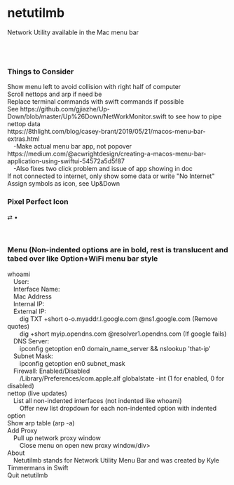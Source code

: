 # netutilmb
Network Utility available in the Mac menu bar

<br/>
<br/>

### Things to Consider
<div>Show menu left to avoid collision with right half of computer</div>
<div>Scroll nettops and arp if need be</div>
<div>Replace terminal commands with swift commands if possible</div>
<div>See https://github.com/gjiazhe/Up-Down/blob/master/Up%26Down/NetWorkMonitor.swift to see how to pipe nettop data</div>
<div>https://8thlight.com/blog/casey-brant/2019/05/21/macos-menu-bar-extras.html</div>
<div>&ensp;&ensp;-Make actual menu bar app, not popover</div>
<div>https://medium.com/@acwrightdesign/creating-a-macos-menu-bar-application-using-swiftui-54572a5d5f87</div>
<div>&ensp;&ensp;-Also fixes two click problem and issue of app showing in doc</div>
<div>If not connected to internet, only show some data or write "No Internet"</div>
<div>Assign symbols as icon, see Up&Down</div>

### Pixel Perfect Icon
<div>⇄  •</div>

<br/>
<br/>

### Menu (Non-indented options are in bold, rest is translucent and tabed over like Option+WiFi menu bar style
<div>whoami</div>
<div>&ensp;&ensp;User: </div>
<div>&ensp;&ensp;Interface Name: </div>
<div>&ensp;&ensp;Mac Address</div>
<div>&ensp;&ensp;Internal IP: </div>
<div>&ensp;&ensp;External IP: </div>
<div>&ensp;&ensp;&ensp;&ensp;dig TXT +short o-o.myaddr.l.google.com @ns1.google.com    (Remove quotes)</div>
<div>&ensp;&ensp;&ensp;&ensp;dig +short myip.opendns.com @resolver1.opendns.com    (If google fails)</div>
<div>&ensp;&ensp;DNS Server: </div>
<div>&ensp;&ensp;&ensp;&ensp;ipconfig getoption en0 domain_name_server  && nslookup 'that-ip'</div>
<div>&ensp;&ensp;Subnet Mask: </div>
<div>&ensp;&ensp;&ensp;&ensp;ipconfig getoption en0 subnet_mask</div>
<div>&ensp;&ensp;Firewall: Enabled/Disabled</div>
<div>&ensp;&ensp;&ensp;&ensp;/Library/Preferences/com.apple.alf globalstate -int    (1 for enabled, 0 for disabled)</div>
<div>nettop (live updates)</div>
<div>&ensp;&ensp;List all non-indented interfaces (not indented like whoami)</div>
<div>&ensp;&ensp;&ensp;&ensp;Offer new list dropdown for each non-indented option with indented option</div>
<div>Show arp table (arp -a)</div>
<div>Add Proxy</div>
<div>&ensp;&ensp;Pull up network proxy window</div>
<div>&ensp;&ensp;&ensp;&ensp;Close menu on open new proxy window/div>
<div>About</div>
<div>&ensp;&ensp;Netutilmb stands for Network Utility Menu Bar and was created by Kyle Timmermans in Swift</div>
<div>Quit netutilmb</div>
